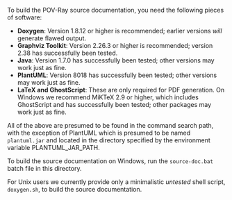 To build the POV-Ray source documentation, you need the following pieces of software:

  - **Doxygen**: Version 1.8.12 or higher is recommended; earlier versions _will_ generate flawed output.
  - **Graphviz Toolkit**: Version 2.26.3 or higher is recommended; version 2.38 has successfully been tested.
  - **Java**: Version 1.7.0 has successfully been tested; other versions may work just as fine.
  - **PlantUML**: Version 8018 has successfully been tested; other versions may work just as fine.
  - **LaTeX and GhostScript**: These are only required for PDF generation. On Windows we recommend MiKTeX 2.9 or higher,
    which includes GhostScript and has successfully been tested; other packages may work just as fine.

All of the above are presumed to be found in the command search path, with the exception of PlantUML which is presumed
to be named `plantuml.jar` and located in the directory specified by the environment variable PLANTUML_JAR_PATH.

To build the source documentation on Windows, run the `source-doc.bat` batch file in this directory.

For Unix users we currently provide only a minimalistic _untested_ shell script, `doxygen.sh`, to build the
source documentation.
